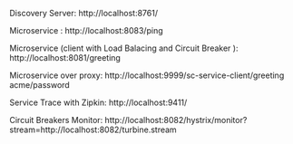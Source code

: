 Discovery Server: http://localhost:8761/

Microservice : http://localhost:8083/ping

Microservice (client with Load Balacing and Circuit Breaker ): http://localhost:8081/greeting

Microservice over proxy: http://localhost:9999/sc-service-client/greeting acme/password

Service Trace with Zipkin: http://localhost:9411/

Circuit Breakers Monitor: http://localhost:8082/hystrix/monitor?stream=http://localhost:8082/turbine.stream